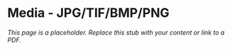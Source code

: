 #    Media -  JPG/TIF/BMP/PNG

_This page is a placeholder. Replace this stub with your content or link to a PDF._

